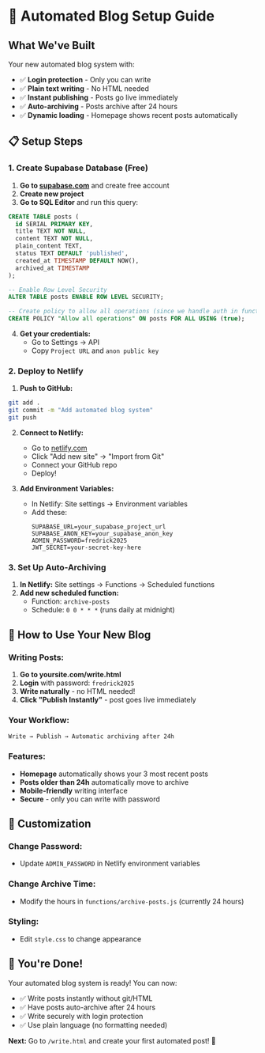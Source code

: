 # 🚀 Automated Blog Setup Guide

## What We've Built

Your new automated blog system with:
- ✅ **Login protection** - Only you can write
- ✅ **Plain text writing** - No HTML needed
- ✅ **Instant publishing** - Posts go live immediately
- ✅ **Auto-archiving** - Posts archive after 24 hours
- ✅ **Dynamic loading** - Homepage shows recent posts automatically

## 📋 Setup Steps

### 1. Create Supabase Database (Free)

1. **Go to [supabase.com](https://supabase.com)** and create free account
2. **Create new project**
3. **Go to SQL Editor** and run this query:

```sql
CREATE TABLE posts (
  id SERIAL PRIMARY KEY,
  title TEXT NOT NULL,
  content TEXT NOT NULL,
  plain_content TEXT,
  status TEXT DEFAULT 'published',
  created_at TIMESTAMP DEFAULT NOW(),
  archived_at TIMESTAMP
);

-- Enable Row Level Security
ALTER TABLE posts ENABLE ROW LEVEL SECURITY;

-- Create policy to allow all operations (since we handle auth in functions)
CREATE POLICY "Allow all operations" ON posts FOR ALL USING (true);
```

4. **Get your credentials:**
   - Go to Settings → API
   - Copy `Project URL` and `anon public key`

### 2. Deploy to Netlify

1. **Push to GitHub:**
```bash
git add .
git commit -m "Add automated blog system"
git push
```

2. **Connect to Netlify:**
   - Go to [netlify.com](https://netlify.com)
   - Click "Add new site" → "Import from Git"
   - Connect your GitHub repo
   - Deploy!

3. **Add Environment Variables:**
   - In Netlify: Site settings → Environment variables
   - Add these:
     ```
     SUPABASE_URL=your_supabase_project_url
     SUPABASE_ANON_KEY=your_supabase_anon_key
     ADMIN_PASSWORD=fredrick2025
     JWT_SECRET=your-secret-key-here
     ```

### 3. Set Up Auto-Archiving

1. **In Netlify:** Site settings → Functions → Scheduled functions
2. **Add new scheduled function:**
   - Function: `archive-posts`
   - Schedule: `0 0 * * *` (runs daily at midnight)

## 🎯 How to Use Your New Blog

### Writing Posts:
1. **Go to yoursite.com/write.html**
2. **Login** with password: `fredrick2025`
3. **Write naturally** - no HTML needed!
4. **Click "Publish Instantly"** - post goes live immediately

### Your Workflow:
```
Write → Publish → Automatic archiving after 24h
```

### Features:
- **Homepage** automatically shows your 3 most recent posts
- **Posts older than 24h** automatically move to archive
- **Mobile-friendly** writing interface
- **Secure** - only you can write with password

## 🔧 Customization

### Change Password:
- Update `ADMIN_PASSWORD` in Netlify environment variables

### Change Archive Time:
- Modify the hours in `functions/archive-posts.js` (currently 24 hours)

### Styling:
- Edit `style.css` to change appearance

## 🎉 You're Done!

Your automated blog system is ready! You can now:
- ✅ Write posts instantly without git/HTML
- ✅ Have posts auto-archive after 24 hours  
- ✅ Write securely with login protection
- ✅ Use plain language (no formatting needed)

**Next:** Go to `/write.html` and create your first automated post! 🚀

